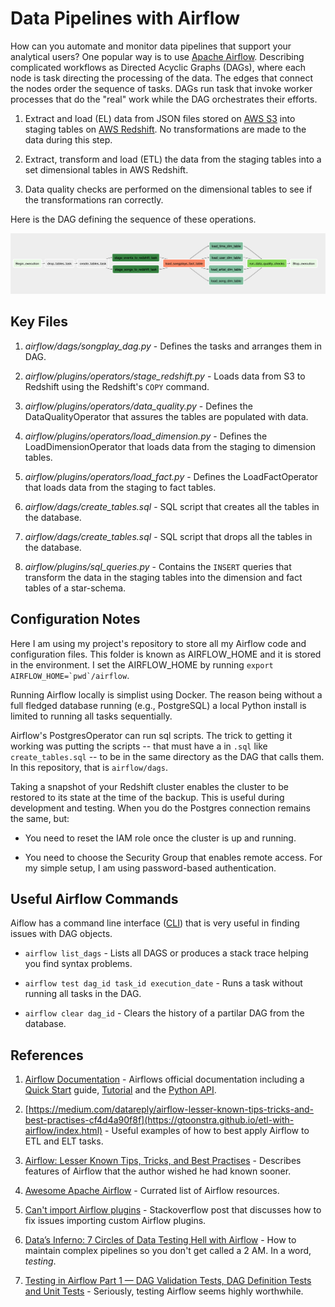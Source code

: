 # Data Pipelines with Airflow

How can you automate and monitor data pipelines that support your analytical users?  One popular way is to use [Apache Airflow](https://airflow.apache.org/).  Describing complicated workflows as Directed Acyclic Graphs (DAGs), where each node is task directing the processing of the data.  The edges that connect the nodes order the sequence of tasks.  DAGs run task that invoke worker processes that do the "real" work while the DAG orchestrates their efforts.  

1. Extract and load (EL) data from JSON files stored on [AWS S3](https://aws.amazon.com/s3/) into staging tables on [AWS Redshift](https://aws.amazon.com/redshift/). No transformations are made to the data during this step.

2. Extract, transform and load (ETL) the data from the staging tables into a set dimensional tables in AWS Redshift.

3. Data quality checks are performed on the dimensional tables to see if the transformations ran correctly.

Here is the DAG defining the sequence of these operations.

![DAG](./images/dag.png)

## Key Files

1. *airflow/dags/songplay_dag.py* - Defines the tasks and arranges them in DAG.

1. *airflow/plugins/operators/stage_redshift.py* - Loads data from S3 to Redshift using the Redshift's `COPY` command.

1. *airflow/plugins/operators/data_quality.py* - Defines the DataQualityOperator that assures the tables are populated with data.

1. *airflow/plugins/operators/load_dimension.py* - Defines the LoadDimensionOperator that loads data from the staging to dimension tables.

1. *airflow/plugins/operators/load_fact.py* - Defines the LoadFactOperator that loads data from the staging to fact tables.

1. *airflow/dags/create_tables.sql* - SQL script that creates all the tables in the database.

1. *airflow/dags/create_tables.sql* - SQL script that drops all the tables in the database.

1. *airflow/plugins/sql_queries.py* - Contains the `INSERT` queries that transform the data in the staging tables into the dimension and fact tables of a star-schema.

## Configuration Notes

Here I am using my project's repository to store all my Airflow code and configuration files.  This folder is known as AIRFLOW_HOME and it is stored in the environment.  I set the AIRFLOW_HOME by running ```export AIRFLOW_HOME=`pwd`/airflow```.  

Running Airflow locally is simplist using Docker.  The reason being without a full fledged database running (e.g., PostgreSQL) a local Python install is limited to running all tasks sequentially.

Airflow's PostgresOperator can run sql scripts.  The trick to getting it working was putting the scripts -- that must have a in `.sql` like `create_tables.sql` -- to be in the same directory as the DAG that calls them.  In this repository, that is `airflow/dags`.  

Taking a snapshot of your Redshift cluster enables the cluster to be restored to its state at the time of the backup.  This is useful during development and testing.  When you do the Postgres connection remains the same, but:

* You need to reset the IAM role once the cluster is up and running.

* You need to choose the Security Group that enables remote access.  For my simple setup, I am using password-based authentication.  

## Useful Airflow Commands

Aiflow has a command line interface ([CLI](https://airflow.apache.org/cli.html#)) that is very useful in finding issues with DAG objects.

* `airflow list_dags` - Lists all DAGS or produces a stack trace helping you find syntax problems.  

* `airflow test dag_id task_id execution_date` - Runs a task without running all tasks in the DAG.

* `airflow clear dag_id` - Clears the history of a partilar DAG from the database.

## References

1. [Airflow Documentation](https://airflow.apache.org/) - Airflows official documentation including a [Quick Start](https://airflow.apache.org/start.html) guide, [Tutorial](https://airflow.apache.org/tutorial.html) and the [Python API](https://airflow.apache.org/_api/index.html).  

1. [https://medium.com/datareply/airflow-lesser-known-tips-tricks-and-best-practises-cf4d4a90f8f](https://gtoonstra.github.io/etl-with-airflow/index.html) - Useful examples of how to best apply Airflow to ETL and ELT tasks.

1. [Airflow: Lesser Known Tips, Tricks, and Best Practises](https://medium.com/datareply/airflow-lesser-known-tips-tricks-and-best-practises-cf4d4a90f8f) - Describes features of Airflow that the author wished he had known sooner.

1. [Awesome Apache Airflow](https://github.com/jghoman/awesome-apache-airflow#awesome-apache-airflow-) - Currated list of Airflow resources.

1. [Can't import Airflow plugins](https://stackoverflow.com/questions/43907813/cant-import-airflow-plugins) - Stackoverflow post that discusses how to fix issues importing custom Airflow plugins.  

1. [Data’s Inferno: 7 Circles of Data Testing Hell with Airflow](https://medium.com/wbaa/datas-inferno-7-circles-of-data-testing-hell-with-airflow-cef4adff58d8) - How to maintain complex pipelines so you don't get called a 2 AM.  In a word, _testing_.

1. [Testing in Airflow Part 1 — DAG Validation Tests, DAG Definition Tests and Unit Tests](https://blog.usejournal.com/testing-in-airflow-part-1-dag-validation-tests-dag-definition-tests-and-unit-tests-2aa94970570c) - Seriously, testing Airflow seems highly worthwhile.
